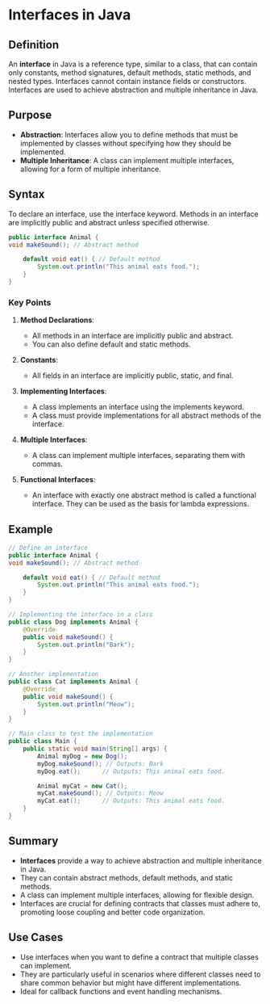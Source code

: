 # Interfaces in Java
## Definition
An **interface** in Java is a reference type, similar to a class, that can contain only constants, method signatures, default methods, static methods, and nested types. Interfaces cannot contain instance fields or constructors. Interfaces are used to achieve abstraction and multiple inheritance in Java.

## Purpose
- **Abstraction**: Interfaces allow you to define methods that must be implemented by classes without specifying how they should be implemented.
- **Multiple Inheritance**: A class can implement multiple interfaces, allowing for a form of multiple inheritance.

## Syntax
To declare an interface, use the interface keyword. Methods in an interface are implicitly public and abstract unless specified otherwise.

````java
public interface Animal {
void makeSound(); // Abstract method

    default void eat() { // Default method
        System.out.println("This animal eats food.");
    }
}
````
### Key Points
1. **Method Declarations**:
    - All methods in an interface are implicitly public and abstract.
    - You can also define default and static methods.

2. **Constants**:
    - All fields in an interface are implicitly public, static, and final.

3. **Implementing Interfaces**:
    - A class implements an interface using the implements keyword.
    - A class must provide implementations for all abstract methods of the interface.

4. **Multiple Interfaces**:
    - A class can implement multiple interfaces, separating them with commas.

5. **Functional Interfaces**:
    - An interface with exactly one abstract method is called a functional interface. They can be used as the basis for lambda expressions.

## Example
````java
// Define an interface
public interface Animal {
void makeSound(); // Abstract method

    default void eat() { // Default method
        System.out.println("This animal eats food.");
    }
}
````
````java
// Implementing the interface in a class
public class Dog implements Animal {
    @Override
    public void makeSound() {
        System.out.println("Bark");
    }
}
````
````java
// Another implementation
public class Cat implements Animal {
    @Override
    public void makeSound() {
        System.out.println("Meow");
    }
}
````
````java
// Main class to test the implementation
public class Main {
    public static void main(String[] args) {
        Animal myDog = new Dog();
        myDog.makeSound(); // Outputs: Bark
        myDog.eat();      // Outputs: This animal eats food.

        Animal myCat = new Cat();
        myCat.makeSound(); // Outputs: Meow
        myCat.eat();      // Outputs: This animal eats food.
    }
}
````
## Summary
- **Interfaces** provide a way to achieve abstraction and multiple inheritance in Java.
- They can contain abstract methods, default methods, and static methods.
- A class can implement multiple interfaces, allowing for flexible design.
- Interfaces are crucial for defining contracts that classes must adhere to, promoting loose coupling and better code organization.

## Use Cases
- Use interfaces when you want to define a contract that multiple classes can implement.
- They are particularly useful in scenarios where different classes need to share common behavior but might have different implementations.
- Ideal for callback functions and event handling mechanisms.


 
